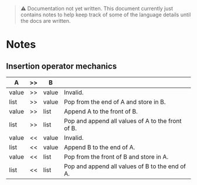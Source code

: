 > ⚠️ Documentation not yet written. This document currently just contains notes to help keep track of some of the language details until the docs are written.

# Notes

## Insertion operator mechanics

| A     | >>  | B     |                                                   |
| ----- | --- | ----- | ------------------------------------------------- |
| value | >>  | value | Invalid.                                          |
| list  | >>  | value | Pop from the end of A and store in B.             |
| value | >>  | list  | Append A to the front of B.                       |
| list  | >>  | list  | Pop and append all values of A to the front of B. |
| value | <<  | value | Invalid.                                          |
| list  | <<  | value | Append B to the end of A.                         |
| value | <<  | list  | Pop from the front of B and store in A.           |
| list  | <<  | list  | Pop and append all values of B to the end of A.   |
